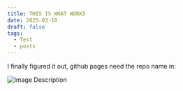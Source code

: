 ```yaml
---
title: THIS IS WHAT WORKS
date: 2025-03-10
draft: false
tags:
  - Test
  - posts
---
```


I finally figured it out, github pages need the repo name in:

![Image Description](/LachiesLibrary/images/THISISWHATWORKS.png)

